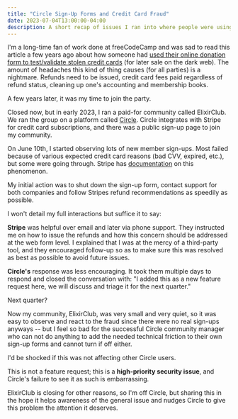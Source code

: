 ```yaml
---
title: "Circle Sign-Up Forms and Credit Card Fraud"
date: 2023-07-04T13:00:00-04:00
description: A short recap of issues I ran into where people were using my Circle community sign-up form to validate stolen credit cards and Circle's lack of proper response.
---
```


I'm a long-time fan of work done at freeCodeCamp and was sad to read this article a few years ago about how someone had [used their online donation form to test/validate stolen credit cards](https://www.freecodecamp.org/news/stopping-credit-card-fraud-and-saving-our-nonprofit/) (for later sale on the dark web). The amount of headaches this kind of thing causes (for all parties) is a nightmare. Refunds need to be issued, credit card fees paid regardless of refund status, cleaning up one's accounting and membership books.

A few years later, it was my time to join the party.

Closed now, but in early 2023, I ran a paid-for community called ElixirClub. We ran the group on a platform called [Circle](https://circle.so/). Circle integrates with Stripe for credit card subscriptions, and there was a public sign-up page to join my community.

On June 10th, I started observing lots of new member sign-ups. Most failed because of various expected credit card reasons (bad CVV, expired, etc.), but some were going through. Stripe has [documentation](https://stripe.com/docs/disputes/prevention/card-testing) on this phenomenon.

My initial action was to shut down the sign-up form, contact support for both companies and follow Stripes refund recommendations as speedily as possible.

I won't detail my full interactions but suffice it to say:

**Stripe** was helpful over email and later via phone support. They instructed me on how to issue the refunds and how this concern should be addressed at the web form level. I explained that I was at the mercy of a third-party tool, and they encouraged follow-up so as to make sure this was resolved as best as possible to avoid future issues.

**Circle's** response was less encouraging. It took them multiple days to respond and closed the conversation with: "I added this as a new feature request here, we will discuss and triage it for the next quarter."

Next quarter?

Now my community, ElixirClub, was very small and very quiet, so it was easy to observe and react to the fraud since there were no real sign-ups anyways -- but I feel so bad for the successful Circle community manager who can not do anything to add the needed technical friction to their own sign-up forms and cannot turn if off either. 

I'd be shocked if this was not affecting other Circle users. 

This is not a feature request; this is a **high-priority security issue**, and Circle's failure to see it as such is embarrassing.

ElixirClub is closing for other reasons, so I'm off Circle, but sharing this in the hope it helps awareness of the general issue and nudges Circle to give this problem the attention it deserves.
